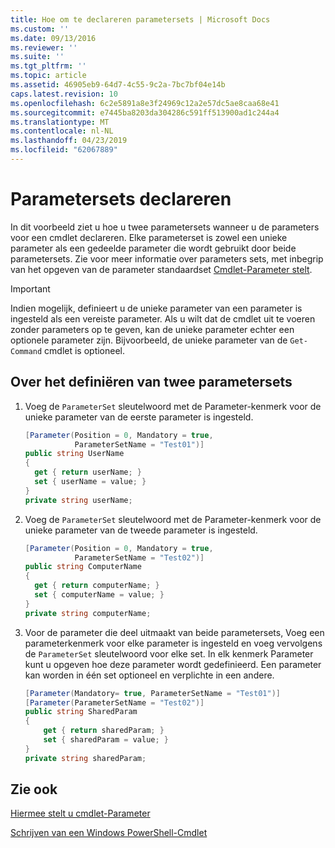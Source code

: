 ```yaml
---
title: Hoe om te declareren parametersets | Microsoft Docs
ms.custom: ''
ms.date: 09/13/2016
ms.reviewer: ''
ms.suite: ''
ms.tgt_pltfrm: ''
ms.topic: article
ms.assetid: 46905eb9-64d7-4c55-9c2a-7bc7bf04e14b
caps.latest.revision: 10
ms.openlocfilehash: 6c2e5891a8e3f24969c12a2e57dc5ae8caa68e41
ms.sourcegitcommit: e7445ba8203da304286c591ff513900ad1c244a4
ms.translationtype: MT
ms.contentlocale: nl-NL
ms.lasthandoff: 04/23/2019
ms.locfileid: "62067889"
---
```

# <a name="how-to-declare-parameter-sets"></a>Parametersets declareren

In dit voorbeeld ziet u hoe u twee parametersets wanneer u de parameters voor een cmdlet declareren. Elke parameterset is zowel een unieke parameter als een gedeelde parameter die wordt gebruikt door beide parametersets. Zie voor meer informatie over parameters sets, met inbegrip van het opgeven van de parameter standaardset [Cmdlet-Parameter stelt](./cmdlet-parameter-sets.md).

> [!IMPORTANT]
> Indien mogelijk, definieert u de unieke parameter van een parameter is ingesteld als een vereiste parameter. Als u wilt dat de cmdlet uit te voeren zonder parameters op te geven, kan de unieke parameter echter een optionele parameter zijn. Bijvoorbeeld, de unieke parameter van de `Get-Command` cmdlet is optioneel.

## <a name="how-to-define-two-parameter-sets"></a>Over het definiëren van twee parametersets

1. Voeg de `ParameterSet` sleutelwoord met de Parameter-kenmerk voor de unieke parameter van de eerste parameter is ingesteld.

   ```csharp
   [Parameter(Position = 0, Mandatory = true,
              ParameterSetName = "Test01")]
   public string UserName
   {
     get { return userName; }
     set { userName = value; }
   }
   private string userName;
   ```

2. Voeg de `ParameterSet` sleutelwoord met de Parameter-kenmerk voor de unieke parameter van de tweede parameter is ingesteld.

   ```csharp
   [Parameter(Position = 0, Mandatory = true,
              ParameterSetName = "Test02")]
   public string ComputerName
   {
     get { return computerName; }
     set { computerName = value; }
   }
   private string computerName;
   ```

3. Voor de parameter die deel uitmaakt van beide parametersets, Voeg een parameterkenmerk voor elke parameter is ingesteld en voeg vervolgens de `ParameterSet` sleutelwoord voor elke set. In elk kenmerk Parameter kunt u opgeven hoe deze parameter wordt gedefinieerd. Een parameter kan worden in één set optioneel en verplichte in een andere.

   ```csharp
   [Parameter(Mandatory= true, ParameterSetName = "Test01")]
   [Parameter(ParameterSetName = "Test02")]
   public string SharedParam
   {
       get { return sharedParam; }
       set { sharedParam = value; }
   }
   private string sharedParam;
   ```

## <a name="see-also"></a>Zie ook

[Hiermee stelt u cmdlet-Parameter](./cmdlet-parameter-sets.md)

[Schrijven van een Windows PowerShell-Cmdlet](./writing-a-windows-powershell-cmdlet.md)
